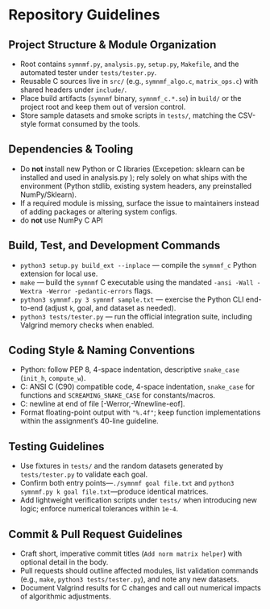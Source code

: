 # Repository Guidelines

## Project Structure & Module Organization
- Root contains `symnmf.py`, `analysis.py`, `setup.py`, `Makefile`, and the automated tester under `tests/tester.py`.
- Reusable C sources live in `src/` (e.g., `symnmf_algo.c`, `matrix_ops.c`) with shared headers under `include/`.
- Place build artifacts (`symnmf` binary, `symnmf_c.*.so`) in `build/` or the project root and keep them out of version control.
- Store sample datasets and smoke scripts in `tests/`, matching the CSV-style format consumed by the tools.

## Dependencies & Tooling
- Do **not** install new Python or C libraries (Excepetion: sklearn can be installed and used in analysis.py ); rely solely on what ships with the environment (Python stdlib, existing system headers, any preinstalled NumPy/Sklearn).
- If a required module is missing, surface the issue to maintainers instead of adding packages or altering system configs.
- do **not** use NumPy C API

## Build, Test, and Development Commands
- `python3 setup.py build_ext --inplace` — compile the `symnmf_c` Python extension for local use.
- `make` — build the `symnmf` C executable using the mandated `-ansi -Wall -Wextra -Werror -pedantic-errors` flags.
- `python3 symnmf.py 3 symnmf sample.txt` — exercise the Python CLI end-to-end (adjust `k`, goal, and dataset as needed).
- `python3 tests/tester.py` — run the official integration suite, including Valgrind memory checks when enabled.

## Coding Style & Naming Conventions
- Python: follow PEP 8, 4-space indentation, descriptive `snake_case` (`init_h`, `compute_w`).
- C: ANSI C (C90) compatible code, 4-space indentation, `snake_case` for functions and `SCREAMING_SNAKE_CASE` for constants/macros.
- C:  newline at end of file [-Werror,-Wnewline-eof].
- Format floating-point output with `"%.4f"`; keep function implementations within the assignment’s 40-line guideline.

## Testing Guidelines
- Use fixtures in `tests/` and the random datasets generated by `tests/tester.py` to validate each goal.
- Confirm both entry points—`./symnmf goal file.txt` and `python3 symnmf.py k goal file.txt`—produce identical matrices.
- Add lightweight verification scripts under `tests/` when introducing new logic; enforce numerical tolerances within `1e-4`.

## Commit & Pull Request Guidelines
- Craft short, imperative commit titles (`Add norm matrix helper`) with optional detail in the body.
- Pull requests should outline affected modules, list validation commands (e.g., `make`, `python3 tests/tester.py`), and note any new datasets.
- Document Valgrind results for C changes and call out numerical impacts of algorithmic adjustments.
